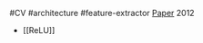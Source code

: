 #CV #architecture #feature-extractor
[Paper](https://proceedings.neurips.cc/paper/2012/file/c399862d3b9d6b76c8436e924a68c45b-Paper.pdf) 2012

- [[ReLU]]
